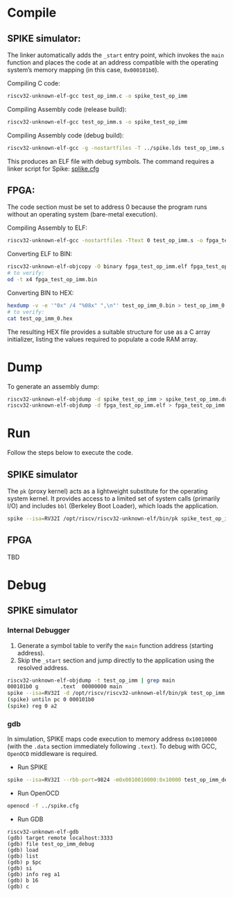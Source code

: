 # Compile
## SPIKE simulator:
The linker automatically adds the `_start` entry point, which invokes the `main` function and
places the code at an address compatible with the operating system’s memory mapping (in this
case, `0x000101b0`).

Compiling C code:
```bash
riscv32-unknown-elf-gcc test_op_imm.c -o spike_test_op_imm
```

Compiling Assembly code (release build):
```bash
riscv32-unknown-elf-gcc test_op_imm.s -o spike_test_op_imm
```

Compiling Assembly code (debug build):
```bash
riscv32-unknown-elf-gcc -g -nostartfiles -T ../spike.lds test_op_imm.s -o spike_test_op_imm_debug
```
This produces an ELF file with debug symbols. The command requires a linker script for
Spike: [splike.cfg](../spike.cfg)

## FPGA:
The code section must be set to address 0 because the program runs without an operating
system (bare-metal execution).

Compiling Assembly to ELF:
```bash
riscv32-unknown-elf-gcc -nostartfiles -Ttext 0 test_op_imm.s -o fpga_test_op_imm.elf
```

Converting ELF to BIN:
```bash
riscv32-unknown-elf-objcopy -O binary fpga_test_op_imm.elf fpga_test_op_imm.bin
# to verify:
od -t x4 fpga_test_op_imm.bin
```

Converting BIN to HEX:
```bash
hexdump -v -e '"0x" /4 "%08x" ",\n"' test_op_imm_0.bin > test_op_imm_0.hex
# to verify:
cat test_op_imm_0.hex
```
The resulting HEX file provides a suitable structure for use as a C array initializer,
listing the values required to populate a code RAM array.

# Dump
To generate an assembly dump:
```bash
riscv32-unknown-elf-objdump -d spike_test_op_imm > spike_test_op_imm.dump
riscv32-unknown-elf-objdump -d fpga_test_op_imm.elf > fpga_test_op_imm.dump
```

# Run
Follow the steps below to execute the code.

## SPIKE simulator
The `pk` (proxy kernel) acts as a lightweight substitute for the operating system kernel.
It provides access to a limited set of system calls (primarily I/O) and includes `bbl`
(Berkeley Boot Loader), which loads the application.
```bash
spike --isa=RV32I /opt/riscv/riscv32-unknown-elf/bin/pk spike_test_op_imm
```

## FPGA
TBD

# Debug

## SPIKE simulator
### Internal Debugger
1. Generate a symbol table to verify the `main` function address (starting address).
2. Skip the `_start` section and jump directly to the application using the resolved address.
```bash
riscv32-unknown-elf-objdump -t test_op_imm | grep main
000101b0 g       .text  00000000 main
spike --isa=RV32I -d /opt/riscv/riscv32-unknown-elf/bin/pk test_op_imm
(spike) untiln pc 0 000101b0
(spike) reg 0 a2
```

### gdb
In simulation, SPIKE maps code execution to memory address `0x10010000` (with the `.data`
section immediately following `.text`). To debug with GCC, `OpenOCD` middleware is required.

- Run SPIKE
```bash
spike --isa=RV32I --rbb-port=9824 -m0x0010010000:0x10000 test_op_imm_debug
```
- Run OpenOCD
```bash
openocd -f ../spike.cfg
```
- Run GDB
```
riscv32-unknown-elf-gdb
(gdb) target remote localhost:3333
(gdb) file test_op_imm_debug
(gdb) load
(gdb) list
(gdb) p $pc
(gdb) si
(gdb) info reg a1
(gdb) b 16
(gdb) c
```
